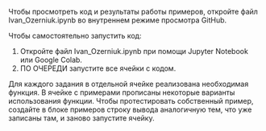 Чтобы просмотреть код и результаты работы примеров, откройте файл Ivan_Ozerniuk.ipynb во внутреннем режиме просмотра GitHub.

Чтобы самостоятельно запустить код:
  1. Откройте файл Ivan_Ozerniuk.ipynb при помощи Jupyter Notebook или Google Colab.
  2. ПО ОЧЕРЕДИ запустите все ячейки с кодом.

Для каждого задания в отдельной ячейке реализована необходимая функция. В ячейке с примерами прописаны некоторые варианты использования функции.
Чтобы протестировать собственный пример, создайте в блоке примеров строку вывода аналогичную тем, что уже записаны там, и заново запустите ячейку.
